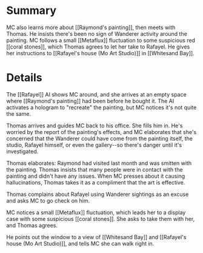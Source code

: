 # Summary
MC also learns more about [[Raymond's painting]], then meets with Thomas. He insists there's been no sign of Wanderer activity around the painting. MC follows a small [[Metaflux]] fluctuation to some suspicious red [[coral stones]], which Thomas agrees to let her take to Rafayel. He gives her instructions to [[Rafayel's house (Mo Art Studio)]] in [[Whitesand Bay]].

# Details

The [[Rafayel]] AI shows MC around, and she arrives at an empty space where [[Raymond's painting]] had been before he bought it. The AI activates a hologram to "recreate" the painting, but MC notices it's not quite the same.

Thomas arrives and guides MC back to his office. She fills him in. He's worried by the report of the painting's effects, and MC elaborates that she's concerned that the Wanderer could have come from the painting itself, the studio, Rafayel himself, or even the gallery--so there's danger until it's investigated.

Thomas elaborates: Raymond had visited last month and was smitten with the painting. Thomas insists that many people were in contact with the painting and didn't have any issues. When MC presses about it causing hallucinations, Thomas takes it as a compliment that the art is effective.

Thomas complains about Rafayel using Wanderer sightings as an excuse and asks MC to go check on him.

MC notices a small [[Metaflux]] fluctuation, which leads her to a display case with some suspicious [[coral stones]]. She asks to take them with her, and Thomas agrees.

He points out the window to a view of [[Whitesand Bay]] and [[Rafayel's house (Mo Art Studio)]], and tells MC she can walk right in.